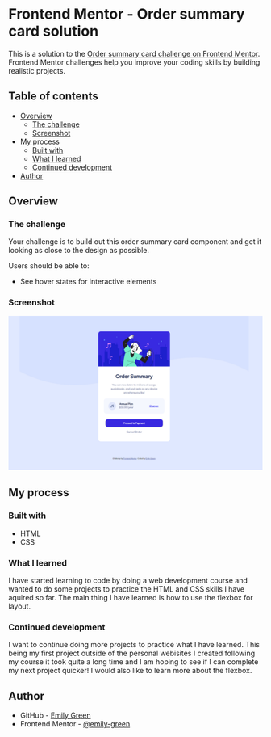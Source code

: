 # Frontend Mentor - Order summary card solution

This is a solution to the [Order summary card challenge on Frontend Mentor](https://www.frontendmentor.io/challenges/order-summary-component-QlPmajDUj). Frontend Mentor challenges help you improve your coding skills by building realistic projects. 

## Table of contents

- [Overview](#overview)
  - [The challenge](#the-challenge)
  - [Screenshot](#screenshot)
- [My process](#my-process)
  - [Built with](#built-with)
  - [What I learned](#what-i-learned)
  - [Continued development](#continued-development)
- [Author](#author)

## Overview

### The challenge

Your challenge is to build out this order summary card component and get it looking as close to the design as possible.

Users should be able to:

- See hover states for interactive elements

### Screenshot

![](images/screenshot.jpg)

## My process

### Built with

- HTML
- CSS

### What I learned

I have started learning to code by doing a web development course and wanted to do some projects to practice the HTML and CSS skills I have aquired so far. The main thing I have learned is how to use the flexbox for layout.

### Continued development

I want to continue doing more projects to practice what I have learned. This being my first project outside of the personal webisites I created following my course it took quite a long time and I am hoping to see if I can complete my next project quicker! I would also like to learn more about the flexbox.

## Author

- GitHub - [Emily Green](https://github.com/emily-green)
- Frontend Mentor - [@emily-green](https://www.frontendmentor.io/profile/emily-green)



